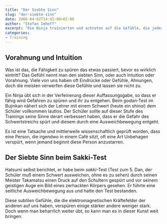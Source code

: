 ```yaml
---
title: "Der Siebte Sinn"
slug: "der-siebte-sinn"
date: 2006-04-02T14:43:00+02:00
author: "Stefan Imhoff"
excerpt: "Die Ninja trainierten und achteten auf die Gefühle, die jeder Mensch hin- und wieder hat. Wenn man spürt, dass einen das Unterbewußtsein zu einer bestimmten Entscheidung drängt, oder wir eine Art „Vorahnung“ haben."
categories:
- Training
---
```


## Vorahnung und Intuition

Was ist das, die Fähigkeit zu spüren das etwas passiert, bevor es wirklich eintritt? Das Gefühl nennt man den siebten Sinn, oder auch Intuition oder Vorahnung. Viele von uns haben oft Eindrücke oder Gefühle, Ahnungen, doch die meisten verwerfen diese Gefühle und lassen sie nicht zu.

Ein Ninja übt sich in der Verfeinerung dieser Auffassungsgabe, so dass er fähig wird Gefahren zu spüren und ihr zu entgehen. Beim *godan*-Test im Bujinkan nähert sich der Lehrer mit einem Schwert (heute ein *shinai*) dem Schüler vollkommen lautlos. Der Schüler sollte auf dieser Stufe des Trainings seine Sinne derart verbessert haben, dass er die Gefahr des Schwertstreichs spürt und diesem durch eine Ausweichbewegung entgeht.

Es ist eine Tatsache und mittlerweile wissenschaftlich geprüft worden, dass eine Person, die irgendwo in einem Café sitzt, oft eine Art Unbehagen verspürt, wenn jemand beginnt diese Person anzustarren.


## Der Siebte Sinn beim Sakki-Test

Hatsumi selbst berichtet, er habe beim *sakki*-Test (Test zum 5. Dan, der Schüler muß einem Schwert ausweichen, ohne es zu sehen) durch seinen Meister Takamatsu einen Druck auf den Schultern gespürt und vor seinem geistigen Auge ein Bild eines zerhackten Körpers gesehen. Er führte eine seitliche Ausweichbewegung aus und hatte den Test bestanden.

Diese subtilen Gefühle, die die elektromagnetischen Kräftefelder der anderen auf uns haben, verspüren einige stärker andere weniger stark. Doch wenn man beharrlich weiter übt, so kann man es in dieser Kunst weit bringen.
